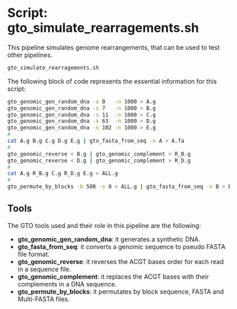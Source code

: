 # Script: gto_simulate_rearragements.sh

This pipeline simulates genome rearrangements, that can be used to test other pipelines.

```sh
gto_simulate_rearragements.sh
```

The following block of code represents the essential information for this script:

```sh
gto_genomic_gen_random_dna -s 0   -n 1000 > A.g
gto_genomic_gen_random_dna -s 7   -n 1000 > B.g
gto_genomic_gen_random_dna -s 11  -n 1000 > C.g
gto_genomic_gen_random_dna -s 63  -n 1000 > D.g
gto_genomic_gen_random_dna -s 102 -n 1000 > E.g
#
cat A.g B.g C.g D.g E.g | gto_fasta_from_seq -n A > A.fa
#
gto_genomic_reverse < B.g | gto_genomic_complement > R_B.g
gto_genomic_reverse < D.g | gto_genomic_complement > R_D.g
#
cat A.g R_B.g C.g R_D.g E.g > ALL.g
#
gto_permute_by_blocks -b 500 -s 0 < ALL.g | gto_fasta_from_seq -n B > B.fa
```

## Tools
The GTO tools used and their role in this pipeline are the following:

- **gto_genomic_gen_random_dna**: it generates a synthetic DNA.
- **gto_fasta_from_seq**: it converts a genomic sequence to pseudo FASTA file format.
- **gto_genomic_reverse**: it reverses the ACGT bases order for each read in a sequence file.
- **gto_genomic_complement**: it replaces the ACGT bases with their complements in a DNA sequence.
- **gto_permute_by_blocks**: it permutates by block sequence, FASTA and Multi-FASTA files.